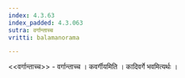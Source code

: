 ```yaml
---
index: 4.3.63
index_padded: 4.3.063
sutra: वर्गान्ताच्च
vritti: balamanorama

---
```

<<वर्गान्ताच्च>> - वर्गान्ताच्च । कवर्गीयमिति । कादिवर्गे भवमित्यर्थः । 